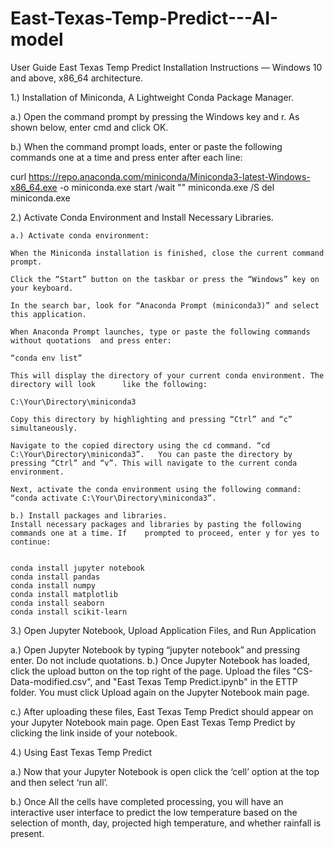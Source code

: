 # East-Texas-Temp-Predict---AI-model

User Guide
East Texas Temp Predict Installation Instructions — Windows 10 and above, x86_64 architecture.

1.) Installation of Miniconda, A Lightweight Conda Package Manager.
 
a.)	Open the command prompt by pressing the Windows key and r. As shown below, enter cmd and click OK. 
 
b.)	When the command prompt loads, enter or paste the following commands one at a time and press enter after each line:

curl https://repo.anaconda.com/miniconda/Miniconda3-latest-Windows-x86_64.exe -o miniconda.exe
start /wait "" miniconda.exe /S
del miniconda.exe

2.) Activate Conda Environment and Install Necessary Libraries.

	a.) Activate conda environment:
	
	When the Miniconda installation is finished, close the current command prompt.

	Click the “Start” button on the taskbar or press the “Windows” key on your keyboard.

	In the search bar, look for “Anaconda Prompt (miniconda3)” and select this application.

	When Anaconda Prompt launches, type or paste the following commands without quotations 	and press enter:

	“conda env list”

	This will display the directory of your current conda environment. The directory will look 		like the following:

	C:\Your\Directory\miniconda3

	Copy this directory by highlighting and pressing “Ctrl” and “c” simultaneously.

	Navigate to the copied directory using the cd command. “cd C:\Your\Directory\miniconda3”. 	You can paste the directory by pressing “Ctrl” and “v”. This will navigate to the current conda 	environment.

	Next, activate the conda environment using the following command:
	“conda activate C:\Your\Directory\miniconda3”.

	b.) Install packages and libraries.
	Install necessary packages and libraries by pasting the following commands one at a time. If 	prompted to proceed, enter y for yes to continue:
	

	conda install jupyter notebook
	conda install pandas
	conda install numpy
	conda install matplotlib
	conda install seaborn
	conda install scikit-learn

3.) Open Jupyter Notebook, Upload Application Files, and Run Application
	
a.)	Open Jupyter Notebook by typing “jupyter notebook” and pressing enter. Do not include quotations.
b.)	Once Jupyter Notebook has loaded, click the upload button on the top right of the page. Upload the files "CS-Data-modified.csv", and "East Texas Temp Predict.ipynb" in the ETTP folder. You must click Upload again on the Jupyter Notebook main page.


c.)	After uploading these files, East Texas Temp Predict should appear on your Jupyter Notebook main page. Open East Texas Temp Predict by clicking the link inside of your notebook.
	
	 

4.) Using East Texas Temp Predict
	
a.)	Now that your Jupyter Notebook is open click the ‘cell’ option at the top and then select ‘run all’.

 

b.)	Once All the cells have completed processing, you will have an interactive user interface to predict the low temperature based on the selection of month, day, projected high temperature, and whether rainfall is present.
 
